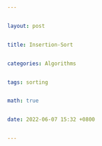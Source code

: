 ```yaml
---


layout: post


title: Insertion-Sort


categories: Algorithms


tags: sorting


math: true


date: 2022-06-07 15:32 +0800


---
```

